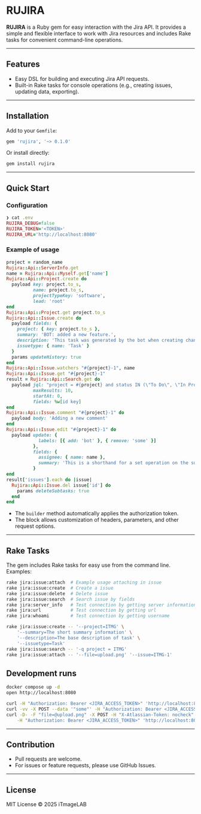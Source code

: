 # RUJIRA

**RUJIRA** is a Ruby gem for easy interaction with the Jira API. It provides a simple and flexible interface to work with Jira resources and includes Rake tasks for convenient command-line operations.

---

## Features

* Easy DSL for building and executing Jira API requests.
* Built-in Rake tasks for console operations (e.g., creating issues, updating data, exporting).

---

## Installation

Add to your `Gemfile`:

```ruby
gem 'rujira', '~> 0.1.0'
```

Or install directly:

```bash
gem install rujira
```

---

## Quick Start

### Configuration

```ruby
❯ cat .env
RUJIRA_DEBUG=false
RUJIRA_TOKEN='<TOKEN>'
RUJIRA_URL='http://localhost:8080'
```

### Example of usage

```ruby
project = random_name
Rujira::Api::ServerInfo.get
name = Rujira::Api::Myself.get['name']
Rujira::Api::Project.create do
  payload key: project.to_s,
          name: project.to_s,
          projectTypeKey: 'software',
          lead: 'root'
end
Rujira::Api::Project.get project.to_s
Rujira::Api::Issue.create do
  payload fields: {
    project: { key: project.to_s },
    summary: 'BOT: added a new feature.',
    description: 'This task was generated by the bot when creating changes in the repository.',
    issuetype: { name: 'Task' }
  }
  params updateHistory: true
end
Rujira::Api::Issue.watchers "#{project}-1", name
Rujira::Api::Issue.get "#{project}-1"
result = Rujira::Api::Search.get do
  payload jql: "project = #{project} and status IN (\"To Do\", \"In Progress\") ORDER BY issuekey",
          maxResults: 10,
          startAt: 0,
          fields: %w[id key]
end
Rujira::Api::Issue.comment "#{project}-1" do
  payload body: 'Adding a new comment'
end
Rujira::Api::Issue.edit "#{project}-1" do
  payload update: {
            labels: [{ add: 'bot' }, { remove: 'some' }]
          },
          fields: {
            assignee: { name: name },
            summary: 'This is a shorthand for a set operation on the summary field'
          }
end
result['issues'].each do |issue|
  Rujira::Api::Issue.del issue['id'] do
    params deleteSubtasks: true
  end
end
```

* The `builder` method automatically applies the authorization token.
* The block allows customization of headers, parameters, and other request options.

---

## Rake Tasks

The gem includes Rake tasks for easy use from the command line. Examples:

```bash
rake jira:issue:attach  # Example usage attaching in issue
rake jira:issue:create  # Create a issue
rake jira:issue:delete  # Delete issue
rake jira:issue:search  # Search issue by fields
rake jira:server_info   # Test connection by getting server information
rake jira:url           # Test connection by getting url
rake jira:whoami        # Test connection by getting username
```

```bash
rake jira:issue:create -- '--project=ITMG' \
    '--summary=The short summary information' \
    '--description=The base description of task' \
    '--issuetype=Task'
rake jira:issue:search -- '-q project = ITMG'
rake jira:issue:attach -- '--file=upload.png' '--issue=ITMG-1'
```

## Development runs

```bash
docker compose up -d
open http://localhost:8080

```

```bash
curl -H "Authorization: Bearer <JIRA_ACCESS_TOKEN>" 'http://localhost:8080/rest/api/2/search?expand=summary'
curl -vv -X POST --data '"some"' -H "Authorization: Bearer <JIRA_ACCESS_TOKEN>" -H "Content-Type: application/json" 'http://localhost:8080/rest/api/2/issue/ITMG-70/watchers'
curl -D- -F "file=@upload.png" -X POST -H "X-Atlassian-Token: nocheck" \
    -H "Authorization: Bearer <JIRA_ACCESS_TOKEN>" 'http://localhost:8080/rest/api/2/issue/ITMG-70/attachments'

```

---

## Contribution

* Pull requests are welcome.
* For issues or feature requests, please use GitHub Issues.

---

## License

MIT License © 2025 iTmageLAB
